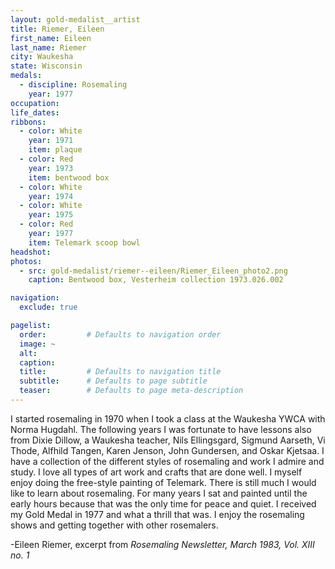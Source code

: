 ```yaml
---
layout: gold-medalist__artist
title: Riemer, Eileen
first_name: Eileen
last_name: Riemer
city: Waukesha
state: Wisconsin
medals: 
  - discipline: Rosemaling
    year: 1977
occupation:
life_dates:
ribbons:
  - color: White
    year: 1971
    item: plaque
  - color: Red
    year: 1973
    item: bentwood box
  - color: White
    year: 1974
  - color: White
    year: 1975
  - color: Red
    year: 1977
    item: Telemark scoop bowl
headshot:
photos:
  - src: gold-medalist/riemer--eileen/Riemer_Eileen_photo2.png
    caption: Bentwood box, Vesterheim collection 1973.026.002

navigation:
  exclude: true

pagelist:
  order:         # Defaults to navigation order  
  image: ~
  alt:
  caption:
  title:         # Defaults to navigation title
  subtitle:      # Defaults to page subtitle
  teaser:        # Defaults to page meta-description  
---
```

I started rosemaling in 1970 when I took a class at the Waukesha YWCA with Norma Hugdahl. The following years I was fortunate to have lessons also from Dixie Dillow, a Waukesha teacher, Nils Ellingsgard, Sigmund Aarseth, Vi Thode, Alfhild Tangen, Karen Jenson, John Gundersen, and Oskar Kjetsaa. I have a collection of the different styles of rosemaling and work I admire and study. I love all types of art work and crafts that are done well. I myself enjoy doing the free-style painting of Telemark. There is still much I would like to learn about rosemaling. For many years I sat and painted until the early hours because that was the only time for peace and quiet. I received my Gold Medal in 1977 and what a thrill that was. I enjoy the rosemaling shows and getting together with other rosemalers.

-Eileen Riemer, excerpt from _Rosemaling Newsletter, March 1983, Vol. XIII no. 1_